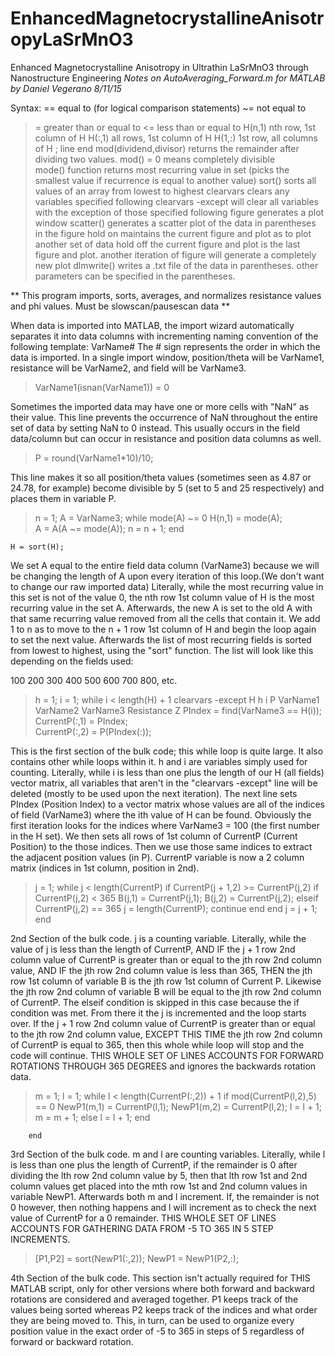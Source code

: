 # EnhancedMagnetocrystallineAnisotropyLaSrMnO3
Enhanced Magnetocrystalline Anisotropy in Ultrathin LaSrMnO3 through Nanostructure Engineering
*Notes on AutoAveraging_Forward.m for MATLAB*
*by Daniel Vegerano*
*8/11/15*

Syntax:
==			equal to (for logical comparison statements)
~=			not equal to
>=			greater than or equal to
<=			less than or equal to
H(n,1)			nth row, 1st column of H
H(:,1)			all rows, 1st column of H
H(1,:)			1st row, all columns of H
;			line end
mod(dividend,divisor)	returns the remainder after dividing two values. mod() = 0 means completely divisible		
mode()			function returns most recurring value in set (picks the smallest value if recurrence is equal to another value)
sort()			sorts all values of an array from lowest to highest
clearvars		clears any variables specified following
clearvars -except	will clear all variables with the exception of those specified following
figure			generates a plot window
scatter()		generates a scatter plot of the data in parentheses in the figure
hold on			maintains the current figure and plot as to plot another set of data
hold off		the current figure and plot is the last figure and plot. another iteration of figure will generate a completely new plot
dlmwrite()		writes a .txt file of the data in parentheses. other parameters can be specified in the parentheses.

** This program imports, sorts, averages, and normalizes resistance values and phi values. Must be slowscan/pausescan data **

When data is imported into MATLAB, the import wizard automatically separates it into data columns with incrementing naming convention of the following template: VarName#
The # sign represents the order in which the data is imported. In a single import window, position/theta will be VarName1, resistance will be VarName2, and field will be
VarName3.

> VarName1(isnan(VarName1)) = 0

Sometimes the imported data may have one or more cells with "NaN" as their value. This line prevents the occurrence of NaN throughout the entire set of data by setting NaN to 0 instead.
This usually occurs in the field data/column but can occur in resistance and position data columns as well.

> P = round(VarName1*10)/10;

This line makes it so all position/theta values (sometimes seen as 4.87 or 24.78, for example) become divisible by 5 (set to 5 and 25 respectively) and places them in variable P.

> 	n = 1;
	A = VarName3;
	while mode(A) ~= 0
    		H(n,1) = mode(A);           
    		A = A(A ~= mode(A));
    		n = n + 1;
	end

	H = sort(H);

We set A equal to the entire field data column (VarName3) because we will be changing the length of A upon every iteration of this loop.(We don't want to change our raw imported data) Literally, while 
the most recurring value in this set is not of the value 0, the nth row 1st column value of H is the most recurring value in the set A. Afterwards, the new A is set to the old A with that same
recurring value removed from all the cells that contain it. We add 1 to n as to move to the n + 1 row 1st column of H and begin the loop again to set the next value.
Afterwards the list of most recurring fields is sorted from lowest to highest, using the "sort" function. The list will look like this depending on the fields used:

100
200
300
400
500
600
700
800, etc.

>	h = 1;
	i = 1;
	while i < length(H) + 1
    		clearvars -except H h i P VarName1 VarName2 VarName3 Resistance Z
    		PIndex = find(VarName3 == H(i));                                        
    		CurrentP(:,1) = PIndex;                                                
    		CurrentP(:,2) = P(PIndex(:));

This is the first section of the bulk code; this while loop is quite large. It also contains other while loops within it. h and i are variables simply used for counting. Literally, while i is less than 
one plus the length of our H (all fields) vector matrix, all variables that aren't in the "clearvars -except" line will be deleted (mostly to be used upon the next iteration). The next line sets PIndex (Position Index) to a vector matrix whose values are all 
of the indices of field (VarName3) where the ith value of H can be found. Obviously the first iteration looks for the indices where VarName3 = 100 (the first number in the H set). We then sets all rows of  1st column of 
CurrentP (Current Position) to the those indices. Then we use those same indices to extract the adjacent position values (in P). CurrentP variable is now a 2 column matrix (indices in 1st column, position in 2nd).

>	j = 1;
    	while j < length(CurrentP)
        	if CurrentP(j + 1,2) >= CurrentP(j,2)
            		if CurrentP(j,2) < 365
                		B(j,1) = CurrentP(j,1);
                		B(j,2) = CurrentP(j,2);
           	 	elseif CurrentP(j,2) == 365
                		j = length(CurrentP);
                		continue
            		end
        	end
        	j = j + 1;
    	end
                   
2nd Section of the bulk code. j is a counting variable. Literally, while the value of j is less than the length of CurrentP, AND IF the j + 1 row 2nd column value of CurrentP is greater than or equal
to the jth row 2nd column value, AND IF the jth row 2nd column value is less than 365, THEN the jth row 1st column of variable B is the jth row 1st column of Current P. Likewise the jth row 2nd column of variable
B will be equal to the jth row 2nd column of CurrentP. The elseif condition is skipped in this case because the if condition was met. From there it the j is incremented and the loop starts over.
If the j + 1 row 2nd column value of CurrentP is greater than or equal to the jth row 2nd column value, EXCEPT THIS TIME the jth row 2nd column of CurrentP is equal to 365, then this whole while loop
will stop and the code will continue. THIS WHOLE SET OF LINES ACCOUNTS FOR FORWARD ROTATIONS THROUGH 365 DEGREES and ignores the backwards rotation data.

>	m = 1;
    	l = 1;
    	while l < length(CurrentP(:,2)) + 1
        	if mod(CurrentP(l,2),5) == 0
            		NewP1(m,1) = CurrentP(l,1);
            		NewP1(m,2) = CurrentP(l,2);
            		l = l + 1;
            		m = m + 1;
        	else
            l = l + 1;
        	end
        
    	end

3rd Section of the bulk code. m and l are counting variables. Literally, while l is less than one plus the length of CurrentP, if the remainder is 0 after dividing the lth row 2nd column value by 5, then
that lth row 1st and 2nd column values get placed into the mth row 1st and 2nd column values in variable NewP1. Afterwards both m and l increment. If, the remainder is not 0 however, then nothing happens
and l will increment as to check the next value of CurrentP for a 0 remainder. THIS WHOLE SET OF LINES ACCOUNTS FOR GATHERING DATA FROM -5 TO 365 IN 5 STEP INCREMENTS.

>	[P1,P2] = sort(NewP1(:,2));
    	NewP1 = NewP1(P2,:);

4th Section of the bulk code. This section isn't actually required for THIS MATLAB script, only for other versions where both forward and backward rotations are considered and averaged together. P1 keeps
track of the values being sorted whereas P2 keeps track of the indices and what order they are being moved to. This, in turn, can be used to organize every position value in the exact order of -5 to 365 in steps
of 5 regardless of forward or backward rotation.

